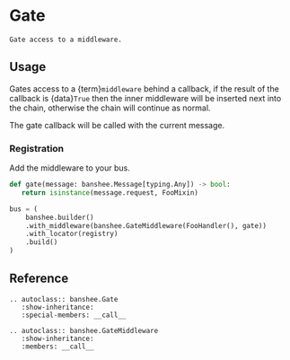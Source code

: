 # Gate

```{rst-class} lead
Gate access to a middleware.
```

## Usage

Gates access to a {term}`middleware` behind a callback, if the result of the
callback is {data}`True` then the inner middleware will be inserted next into
the chain, otherwise the chain will continue as normal.

The gate callback will be called with the current message.

### Registration

Add the middleware to your bus.

```py
def gate(message: banshee.Message[typing.Any]) -> bool:
   return isinstance(message.request, FooMixin)

bus = (
    banshee.builder()
    .with_middleware(banshee.GateMiddleware(FooHandler(), gate))
    .with_locator(registry)
    .build()
)
```

## Reference

```{eval-rst}
.. autoclass:: banshee.Gate 
   :show-inheritance:
   :special-members: __call__

.. autoclass:: banshee.GateMiddleware
   :show-inheritance:
   :members: __call__
```